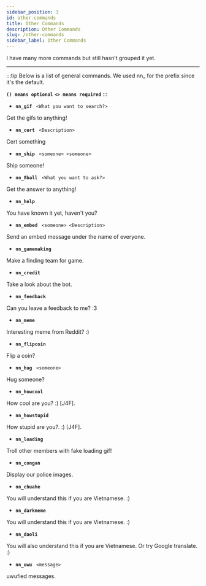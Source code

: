 ```yaml
---
sidebar_position: 3
id: other-commands
title: Other Commands
description: Other Commands
slug: /other-commands
sidebar_label: Other Commands
---
```


I have many more commands but still hasn’t grouped it yet.

----------------------------------------------------------
:::tip Below is a list of general commands. We used  nn_ for the prefix since it's the default.

**`() means optional`**
**`<> means required`**
:::


- **`nn_gif`** ``` <What you want to search?>```

Get the gifs to anything!

- **`nn_cert`** ``` <Description>```

Cert something

- **`nn_ship`** ``` <someone> <someone>```

Ship someone!

- **`nn_8ball`** ``` <What you want to ask?>```

Get the answer to anything!

- **`nn_help`**

You have known it yet, haven't you?

- **`nn_embed`** ``` <someone> <Description>```

Send an embed message under the name of everyone.

- **`nn_gamemaking`**

Make a finding team for game.

- **`nn_credit`**

Take a look about the bot.

- **`nn_feedback`**

Can you leave a feedback to me? :3

- **`nn_meme`**

Interesting meme from Reddit? :)

- **`nn_flipcoin`**

Flip a coin?

- **`nn_hug`** ``` <someone>```

Hug someone?

- **`nn_howcool`**

How cool are you? :) [J4F].

- **`nn_howstupid`**

How stupid are you?. :) [J4F].

- **`nn_loading`**

Troll other members with fake loading gif!

- **`nn_congan`**

Display our police images.

- **`nn_chuahe`**

You will understand this if you are Vietnamese. :)

- **`nn_darkmeme`**

You will understand this if you are Vietnamese. :)

- **`nn_daoli`**

You will also understand this if you are Vietnamese. Or try Google translate. :)

- **`nn_uwu`** ``` <message>```

uwufied messages.